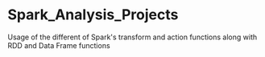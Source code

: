 # Spark_Analysis_Projects

Usage of the different of Spark's transform and action functions along with RDD and Data Frame functions
